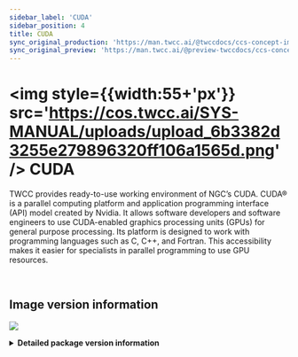 ```yaml
---
sidebar_label: 'CUDA'
sidebar_position: 4
title: CUDA
sync_original_production: 'https://man.twcc.ai/@twccdocs/ccs-concept-image-cuda-en' 
sync_original_preview: 'https://man.twcc.ai/@preview-twccdocs/ccs-concept-image-cuda-en' 
---
```




# <img style={{width:55+'px'}} src='https://cos.twcc.ai/SYS-MANUAL/uploads/upload_6b3382d3255e279896320ff106a1565d.png' /> CUDA


TWCC provides ready-to-use working environment of NGC’s CUDA. CUDA® is a parallel computing platform and application programming interface (API) model created by Nvidia. It allows software developers and software engineers to use CUDA-enabled graphics processing units (GPUs) for general purpose processing. Its platform is designed to work with programming languages such as C, C++, and Fortran. This accessibility makes it easier for specialists in parallel programming to use GPU resources.

<br/>


## <i class="fa fa-sticky-note" aria-hidden="true"></i> <span class="ccsimglist">Image version information</span> 


![](https://cos.twcc.ai/SYS-MANUAL/uploads/upload_0b44acff00d30a61f107c6ec09513f3f.png)


<details class="docspoiler">

<summary><b>Detailed package version information</b></summary>

- [NGC CUDA](https://docs.nvidia.com/cuda/cuda-toolkit-release-notes/index.html#abstract)

</details>